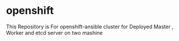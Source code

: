 # openshift
This Repository is For openshift-ansible cluster for Deployed Master , Worker and etcd server on two mashine
